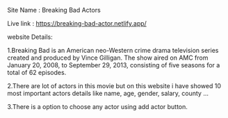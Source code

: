 Site Name : Breaking Bad Actors

Live link : https://breaking-bad-actor.netlify.app/

website Details:

1.Breaking Bad is an American neo-Western crime drama television series created and produced by Vince Gilligan. The show aired on AMC from January 20, 2008, to September 29, 2013, consisting of five seasons for a total of 62 episodes.

2.There are lot of actors in this movie but on this website  i have showed 10 most important actors details like name, age, gender, salary, county ...

3.There is a option to choose any actor using add actor button.  